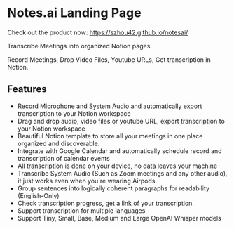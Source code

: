 # Notes.ai Landing Page
Check out the product now: https://szhou42.github.io/notesai/

Transcribe Meetings into organized Notion pages.

Record Meetings, Drop Video Files, Youtube URLs, Get transcription in Notion.

## Features

- Record Microphone and System Audio and automatically export transcription to your Notion workspace
- Drag and drop audio, video files or youtube URL, export transcription to your Notion workspace
- Beautiful Notion template to store all your meetings in one place organized and discoverable.
- Integrate with Google Calendar and automatically schedule record and transcription of calendar events
- All transcription is done on your device, no data leaves your machine
- Transcribe System Audio (Such as Zoom meetings and any other audio), it just works even when you're wearing Airpods.
- Group sentences into logically coherent paragraphs for readability (English-Only)
- Check transcription progress, get a link of your transcription.
- Support transcription for multiple languages
- Support Tiny, Small, Base, Medium and Large OpenAI Whisper models
